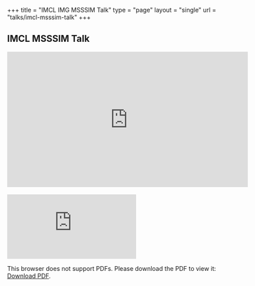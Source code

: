 +++
title = "IMCL IMG MSSSIM Talk"
type = "page"
layout = "single"
url = "talks/imcl-msssim-talk"
+++


## IMCL MSSSIM Talk
<iframe width="560" height="315" src="https://www.youtube.com/embed/GUwaHJetGcw" frameborder="0" allow="accelerometer; autoplay; encrypted-media; gyroscope; picture-in-picture" allowfullscreen></iframe>
<br><br>
<object data="http://compression.cc/talks_2020/990-talk.pdf" type="application/pdf" width="700px" height="700px">
    <embed src="http://compression.cc/talks_2020/990-talk.pdf">
    <p>This browser does not support PDFs. Please download the PDF to view it: <a href="http://compression.cc/talks_2020/999-talk.pdf">Download PDF</a>.</p>
    </embed>
</object>
